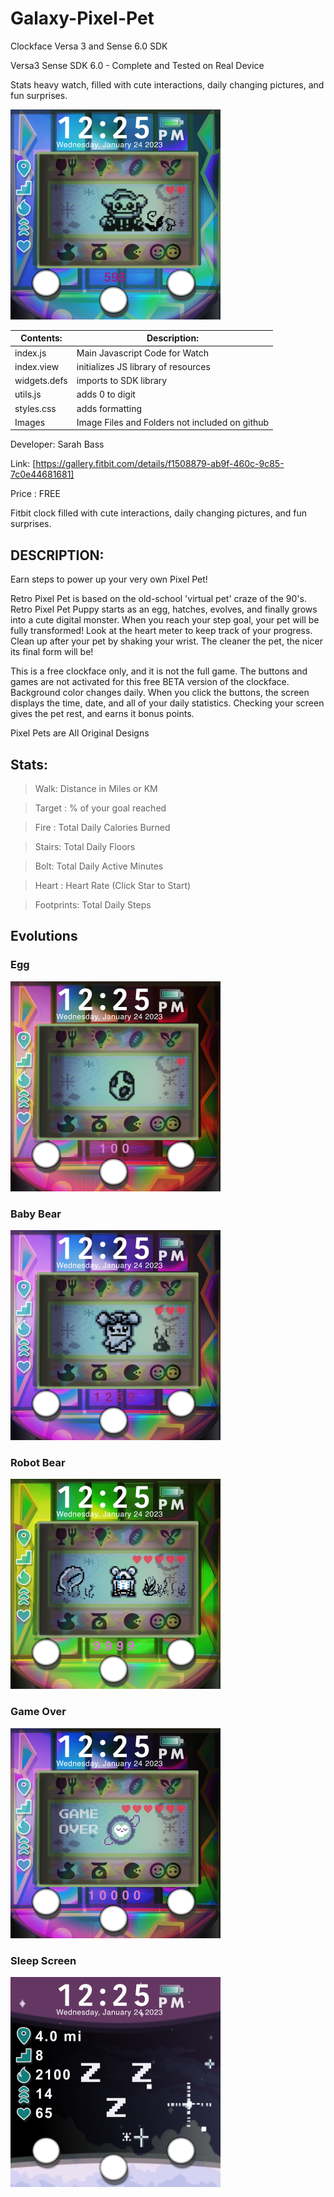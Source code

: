 # Galaxy-Pixel-Pet

Clockface Versa 3 and Sense 6.0 SDK 







Versa3 Sense SDK 6.0 - Complete and Tested on Real Device

Stats heavy watch, filled with cute interactions, daily changing pictures, and fun surprises.

![Alt text](https://github.com/SarahBass/Galaxy-Pixel-Pet/blob/main/Promo/2EAC4839-AB62-4E55-95BB-2985E4340299.png)

Contents: | Description:
--------- | ------------
index.js  | Main Javascript Code for Watch 
index.view | initializes JS library of resources
widgets.defs | imports to SDK library
utils.js | adds 0 to digit
styles.css | adds formatting
Images    | Image Files and Folders not included on github


 
 Developer: Sarah Bass
 
 Link: [https://gallery.fitbit.com/details/f1508879-ab9f-460c-9c85-7c0e44681681]
 
 Price : FREE
 
Fitbit clock filled with cute interactions, daily changing pictures, and fun surprises.

## DESCRIPTION:
Earn steps to power up your very own Pixel Pet!

Retro Pixel Pet is based on the old-school 'virtual pet' craze of the 90's. Retro Pixel Pet Puppy starts as an egg, hatches, evolves, and finally grows into a cute digital monster. When you reach your step goal, your pet will be fully transformed! Look at the heart meter to keep track of your progress. Clean up after your pet by shaking your wrist. The cleaner the pet, the nicer its final form will be!

This is a free clockface only, and it is not the full game. The buttons and games are not activated for this free BETA version of the clockface. Background color changes daily. When you click the buttons, the screen displays the time, date, and all of your daily statistics. Checking your screen gives the pet rest, and earns it bonus points.

Pixel Pets are All Original Designs


## Stats:

>Walk: Distance in Miles or KM

>Target : % of your goal reached

>Fire : Total Daily Calories Burned

>Stairs: Total Daily Floors

>Bolt: Total Daily Active Minutes

>Heart : Heart Rate (Click Star to Start)

>Footprints: Total Daily Steps

## Evolutions

### Egg

![Alt text](https://github.com/SarahBass/Galaxy-Pixel-Pet/blob/main/Promo/CBB270D9-A1B1-49DB-A0D8-8C4D121491CF.png)

### Baby Bear

![Alt text](https://github.com/SarahBass/Galaxy-Pixel-Pet/blob/main/Promo/987F3E15-F4B0-4A19-B58E-B6FBBF89AD0E.png)

### Robot Bear

![Alt text](https://github.com/SarahBass/Galaxy-Pixel-Pet/blob/main/Promo/DED877FC-241D-4777-8C96-E103DE7A27AD.png)


### Game Over

![Alt text](https://github.com/SarahBass/Galaxy-Pixel-Pet/blob/main/Promo/473917E3-9E24-4860-AFEE-7A9C542E644B.png)


### Sleep Screen

![Alt text](https://github.com/SarahBass/Galaxy-Pixel-Pet/blob/main/Promo/1EC68961-7F57-4808-B2F1-EFF45811E13C.png)
